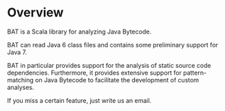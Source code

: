 # Overview
BAT is a Scala library for analyzing Java Bytecode.

BAT can read Java 6 class files and contains some preliminary support for Java 7.

BAT in particular provides support for the analysis of static source code dependencies. Furthermore, it 
provides extensive support for pattern-matching on Java Bytecode to facilitate the development of custom analyses.

If you miss a certain feature, just write us an email. 